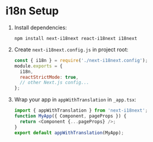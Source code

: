 # i18n Setup

1. Install dependencies:
   ```
   npm install next-i18next react-i18next i18next
   ```
2. Create `next-i18next.config.js` in project root:
   ```js
   const { i18n } = require('./next-i18next.config');
   module.exports = {
     i18n,
     reactStrictMode: true,
     // other Next.js config...
   };
   ```
3. Wrap your app in `appWithTranslation` in `_app.tsx`:
   ```ts
   import { appWithTranslation } from 'next-i18next';
   function MyApp({ Component, pageProps }) {
     return <Component {...pageProps} />;
   }
   export default appWithTranslation(MyApp);
   ```
